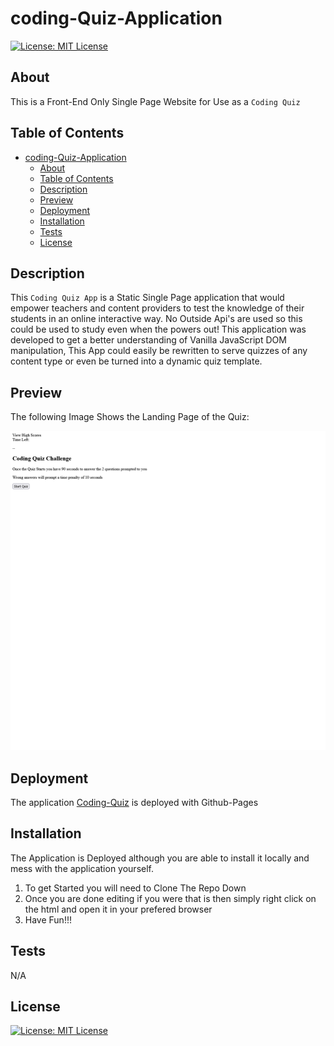 # coding-Quiz-Application

[![License: MIT License](https://img.shields.io/badge/License-MIT-blue.svg)](https://choosealicense.com/licenses/mit/)

## About

This is a Front-End Only Single Page Website for Use as a ` Coding Quiz ` 

## Table of Contents

- [coding-Quiz-Application](#coding-quiz-application)
  - [About](#about)
  - [Table of Contents](#table-of-contents)
  - [Description](#description)
  - [Preview](#preview)
  - [Deployment](#deployment)
  - [Installation](#installation)
  - [Tests](#tests)
  - [License](#license)

## Description

This ` Coding Quiz App ` is a Static Single Page application that would empower teachers and content providers to test the knowledge of their students in an online interactive way. No Outside Api's are used so this could be used to study even when the powers out! This application was developed to get a better understanding of Vanilla JavaScript DOM manipulation, This App could easily be rewritten to serve quizzes of any content type or even be turned into a dynamic quiz template.

## Preview

The following Image Shows the Landing Page of the Quiz:

![Preview of Application](./Assets/images/readme_image.png)        

## Deployment

The application [Coding-Quiz](https://chriseligirard.github.io/coding-Quiz-Application/) is deployed with Github-Pages
  
## Installation

The Application is Deployed although you are able to install it locally and mess with the application yourself.

1. To get Started you will need to Clone The Repo Down
2. Once you are done editing if you were that is then simply right click on the html and open it in your prefered browser
3. Have Fun!!!

## Tests
  
  N/A
  
## License

[![License: MIT License](https://img.shields.io/badge/License-MIT-blue.svg)](https://choosealicense.com/licenses/mit/)
